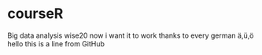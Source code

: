 # courseR
Big data analysis wise20
now i want it to work 
thanks to every german ä,ü,ö
hello
this is a line from GitHub
